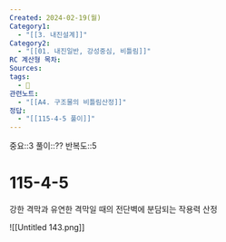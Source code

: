 ```yaml
---
Created: 2024-02-19(월)
Category1:
  - "[[3. 내진설계]]"
Category2:
  - "[[01. 내진일반, 강성중심, 비틀림]]"
RC 계산형 목차: 
Sources: 
tags:
  - 🧮
관련노트:
  - "[[A4. 구조물의 비틀림산정]]"
정답:
  - "[[115-4-5 풀이]]"
---
```

중요::3
풀이::⁇
반복도::5
#  115-4-5


강한 격막과 유연한 격막일 때의 전단벽에 분담되는 작용력 산정

![[Untitled 143.png]]